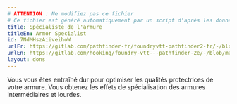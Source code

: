 ```yaml
---
# ATTENTION : Ne modifiez pas ce fichier
# Ce fichier est généré automatiquement par un script d'après les données du module Foundry VTT officiel et de sa traduction
title: Spécialiste de l'armure
titleEn: Armor Specialist
id: 7NdMHszAiiveihoW
urlFr: https://gitlab.com/pathfinder-fr/foundryvtt-pathfinder2-fr/-/blob/master/data/feats/7NdMHszAiiveihoW.htm
urlEn: https://gitlab.com/hooking/foundry-vtt---pathfinder-2e/-/blob/master/packs/data/feats.db/armor-specialist.json
layout: dons
---
```

Vous vous êtes entraîné dur pour optimiser les qualités protectrices de votre armure. Vous obtenez les effets de spécialisation des armures intermédiaires et lourdes.
